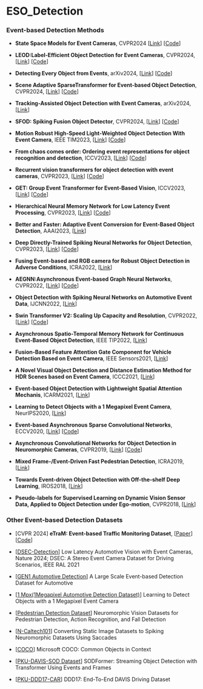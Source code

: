 # ESO_Detection


### Event-based Detection Methods

* **State Space Models for Event Cameras**, CVPR2024 
  [[Link](https://openaccess.thecvf.com/content/CVPR2024/papers/Zubic_State_Space_Models_for_Event_Cameras_CVPR_2024_paper.pdf)]
  [[Code](https://github.com/uzh-rpg/ssms_event_cameras)]

* **LEOD:Label-Efficient Object Detection for Event Cameras**, CVPR2024,
   [[Link](https://arxiv.org/pdf/2311.17286)]
   [[Code](https://github.com/Wuziyi616/LEOD)]

* **Detecting Every Object from Events**, arXiv2024,
   [[Link](https://arxiv.org/pdf/2404.05285)]
   [[Code](https://github.com/Hatins/DEOE)]

* **Scene Adaptive SparseTransformer for Event-based Object Detection**, CVPR2024,
   [[Link](https://arxiv.org/pdf/2404.01882)]
   [[Code](https://github.com/Peterande/SAST)]

* **Tracking-Assisted Object Detection with Event Cameras**, arXiv2024,
   [[Link](https://arxiv.org/pdf/2403.18330)]

* **SFOD: Spiking Fusion Object Detector**, CVPR2024,
   [[Link](https://arxiv.org/pdf/2403.15192)]
   [[Code](https://github.com/yimeng-fan/SFOD)]

* **Motion Robust High-Speed Light-Weighted Object Detection With Event Camera**, IEEE TIM2023,
   [[Link](https://ieeexplore.ieee.org/stamp/stamp.jsp?tp=&arnumber=10109007)]
   [[Code](https://github.com/HarmoniaLeo/FRLWEvD.)]

* **From chaos comes order: Ordering event representations for object recognition and detection**, ICCV2023,
   [[Link](https://arxiv.org/pdf/2304.13455)]
   [[Code](https://github.com/uzh-rpg/event_representation_study)]

* **Recurrent vision transformers for object detection with event cameras**, CVPR2023,
   [[Link](https://arxiv.org/pdf/2212.05598)]
   [[Code](https://github.com/uzh-rpg/RVT)]

* **GET: Group Event Transformer for Event-Based Vision**, ICCV2023,
   [[Link](https://arxiv.org/pdf/2310.02642)]
   [[Code](https://github.com/Peterande/GET-Group-Event-Transformer)]

* **Hierarchical Neural Memory Network for Low Latency Event Processing**, CVPR2023,
   [[Link](https://arxiv.org/pdf/2305.17852)]
   [[Code](https://hamarh.github.io/hmnet/)]

* **Better and Faster: Adaptive Event Conversion for Event-Based Object Detection**, AAAI2023,
   [[Link](https://ojs.aaai.org/index.php/AAAI/article/view/25298)]

* **Deep Directly-Trained Spiking Neural Networks for Object Detection**, CVPR2023,
   [[Link](https://arxiv.org/pdf/2307.11411)]
   [[Code](https://github.com/BICLab/EMS-YOLO)]

* **Fusing Event-based and RGB camera for Robust Object Detection in Adverse Conditions**, ICRA2022,
   [[Link](https://ieeexplore.ieee.org/stamp/stamp.jsp?tp=&arnumber=9812059)]

* **AEGNN:Asynchronous Event-based Graph Neural Networks**, CVPR2022,
   [[Link](https://arxiv.org/pdf/2203.17149)]
   [[Code](https://uzh-rpg.github.io/aegnn/)]

* **Object Detection with Spiking Neural Networks on Automotive Event Data**, IJCNN2022,
   [[Link](https://arxiv.org/pdf/2205.04339)]

* **Swin Transformer V2: Scaling Up Capacity and Resolution**, CVPR2022,
   [[Link](https://arxiv.org/pdf/2111.09883)]
   [[Code](https://github.com/microsoft/Swin-Transformer)]

* **Asynchronous Spatio-Temporal Memory Network for Continuous Event-Based Object Detection**, IEEE TIP2022,
   [[Link](https://ieeexplore.ieee.org/stamp/stamp.jsp?tp=&arnumber=9749022)]

* **Fusion-Based Feature Attention Gate Component for Vehicle Detection Based on Event Camera**, IEEE Sensors2021,
   [[Link](https://ieeexplore.ieee.org/stamp/stamp.jsp?tp=&arnumber=9546775)]

* **A Novel Visual Object Detection and Distance Estimation Method for HDR Scenes based on Event Camera**, ICCC2021,
   [[Link](https://ieeexplore.ieee.org/stamp/stamp.jsp?tp=&arnumber=9674426)]

* **Event-based Object Detection with Lightweight Spatial Attention Mechanis**, ICARM2021,
   [[Link](https://ieeexplore.ieee.org/stamp/stamp.jsp?tp=&arnumber=9536146)]

* **Learning to Detect Objects with a 1 Megapixel Event Camera**, NeurIPS2020,
   [[Link](https://proceedings.neurips.cc/paper_files/paper/2020/file/c213877427b46fa96cff6c39e837ccee-Paper.pdf)]

* **Event-based Asynchronous Sparse Convolutional Networks**, ECCV2020,
   [[Link](https://arxiv.org/pdf/2003.09148)]
   [[Code](https://github.com/uzh-rpg/rpg_asynet)]

* **Asynchronous Convolutional Networks for Object Detection in Neuromorphic Cameras**, CVPR2019,
   [[Link](https://ieeexplore.ieee.org/stamp/stamp.jsp?tp=&arnumber=9025409)]
   [[Code](https://github.com/marcocannici/async-ev-cnn)]

* **Mixed Frame-/Event-Driven Fast Pedestrian Detection**, ICRA2019,
   [[Link](https://ieeexplore.ieee.org/stamp/stamp.jsp?tp=&arnumber=8793924)]

* **Towards Event-driven Object Detection with Off-the-shelf Deep Learning**, IROS2018,
   [[Link](https://ieeexplore.ieee.org/stamp/stamp.jsp?tp=&arnumber=8594119)]

* **Pseudo-labels for Supervised Learning on Dynamic Vision Sensor Data, Applied to Object Detection under Ego-motion**, CVPR2018,
   [[Link](https://arxiv.org/pdf/1709.09323)]




### Other Event-based Detection Datasets 


* [CVPR 2024] **eTraM: Event-based Traffic Monitoring Dataset**,
  [[Paper](https://openaccess.thecvf.com/content/CVPR2024/papers/Verma_eTraM_Event-based_Traffic_Monitoring_Dataset_CVPR_2024_paper.pdf)]
  [[Code](https://github.com/eventbasedvision/eTraM)] 

* [[DSEC-Detection](https://github.com/uzh-rpg/dsec-det)]
  Low Latency Automotive Vision with Event Cameras, Nature 2024;
  DSEC: A Stereo Event Camera Dataset for Driving Scenarios, IEEE RAL 2021

* [[GEN1 Automotive Detection](https://arxiv.org/pdf/2001.08499)]
  A Large Scale Event-based Detection Dataset for Automotive

* [[1 Mpx(1Megapixel Automotive Detection Dataset)](https://arxiv.org/abs/2009.13436)]
  Learning to Detect Objects with a 1 Megapixel Event Camera

* [[Pedestrian Detection Dataset](https://www.frontiersin.org/articles/10.3389/fnbot.2019.00038/full)]
  Neuromorphic Vision Datasets for Pedestrian Detection, Action Recognition, and Fall Detection

* [[N-Caltech101](https://www.garrickorchard.com/datasets/n-caltech101)]
Converting Static Image Datasets to Spiking Neuromorphic Datasets Using Saccades

* [[COCO](https://cocodataset.org/)]
Microsoft COCO: Common Objects in Context

* [[PKU-DAVIS-SOD Dataset](https://github.com/dianzl/SODFormer)]
 SODFormer: Streaming Object Detection with Transformer Using Events and Frames

* [[PKU-DDD17-CAR](http://sensors.ini.uzh.ch/databases.html)]
  DDD17: End-To-End DAVIS Driving Dataset
